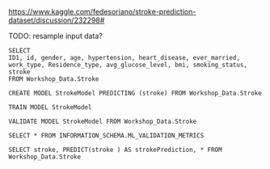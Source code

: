 


https://www.kaggle.com/fedesoriano/stroke-prediction-dataset/discussion/232298#

TODO: resample input data?

```
SELECT 
ID1, id, gender, age, hypertension, heart_disease, ever_married, work_type, Residence_type, avg_glucose_level, bmi, smoking_status, stroke
FROM Workshop_Data.Stroke
```

```
CREATE MODEL StrokeModel PREDICTING (stroke) FROM Workshop_Data.Stroke
```

```
TRAIN MODEL StrokeModel
```

```
VALIDATE MODEL StrokeModel FROM Workshop_Data.Stroke
```

```
SELECT * FROM INFORMATION_SCHEMA.ML_VALIDATION_METRICS
```

```
SELECT stroke, PREDICT(stroke ) AS strokePrediction, * FROM Workshop_Data.Stroke
```

